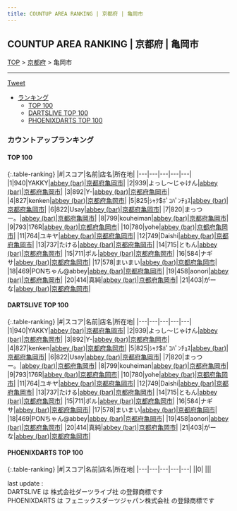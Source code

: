 ```yaml
---
title: COUNTUP AREA RANKING | 京都府 | 亀岡市
---
```

## COUNTUP AREA RANKING | 京都府 | 亀岡市

[TOP](/darts/rank/) > [京都府](/darts/rank/京都府/) > 亀岡市

___

<a href="https://twitter.com/share?ref_src=twsrc%5Etfw" data-text="COUNTUP AREA RANKING | 京都府亀岡市" class="twitter-share-button" data-hashtags="DARTSLIVE,PHOENIXDARTS,darts,ダーツ" data-show-count="false">Tweet</a>

* [ランキング](#カウントアップランキング)
    * [TOP 100](#top-100)
    * [DARTSLIVE TOP 100](#dartslive-top-100)
    * [PHOENIXDARTS TOP 100](#phoenixdarts-top-100)

### カウントアップランキング

#### TOP 100



{:.table-ranking}
|#|スコア|名前|店名|所在地|
|---|---|---|---|---|
|1|940|<span class="rank-name-dl">YAKKY</span>|<a href="https://search.dartslive.com/jp/shop/89675e52c0843d3758d385ea46352d8f">abbey (bar)</a>|<a href="/darts/rank/京都府/亀岡市">京都府亀岡市</a>|
|2|939|<span class="rank-name-dl">よっし～じゃけん</span>|<a href="https://search.dartslive.com/jp/shop/89675e52c0843d3758d385ea46352d8f">abbey (bar)</a>|<a href="/darts/rank/京都府/亀岡市">京都府亀岡市</a>|
|3|892|<span class="rank-name-dl">Y-</span>|<a href="https://search.dartslive.com/jp/shop/89675e52c0843d3758d385ea46352d8f">abbey (bar)</a>|<a href="/darts/rank/京都府/亀岡市">京都府亀岡市</a>|
|4|827|<span class="rank-name-dl">kenken</span>|<a href="https://search.dartslive.com/jp/shop/89675e52c0843d3758d385ea46352d8f">abbey (bar)</a>|<a href="/darts/rank/京都府/亀岡市">京都府亀岡市</a>|
|5|825|<span class="rank-name-dl">ｼｬｸ$ﾎﾟｺﾊﾟﾝﾁｮｽ</span>|<a href="https://search.dartslive.com/jp/shop/89675e52c0843d3758d385ea46352d8f">abbey (bar)</a>|<a href="/darts/rank/京都府/亀岡市">京都府亀岡市</a>|
|6|822|<span class="rank-name-dl">Usay</span>|<a href="https://search.dartslive.com/jp/shop/89675e52c0843d3758d385ea46352d8f">abbey (bar)</a>|<a href="/darts/rank/京都府/亀岡市">京都府亀岡市</a>|
|7|820|<span class="rank-name-dl">まっつー。</span>|<a href="https://search.dartslive.com/jp/shop/89675e52c0843d3758d385ea46352d8f">abbey (bar)</a>|<a href="/darts/rank/京都府/亀岡市">京都府亀岡市</a>|
|8|799|<span class="rank-name-dl">kouheiman</span>|<a href="https://search.dartslive.com/jp/shop/89675e52c0843d3758d385ea46352d8f">abbey (bar)</a>|<a href="/darts/rank/京都府/亀岡市">京都府亀岡市</a>|
|9|793|<span class="rank-name-dl">176R</span>|<a href="https://search.dartslive.com/jp/shop/89675e52c0843d3758d385ea46352d8f">abbey (bar)</a>|<a href="/darts/rank/京都府/亀岡市">京都府亀岡市</a>|
|10|780|<span class="rank-name-dl">yohe</span>|<a href="https://search.dartslive.com/jp/shop/89675e52c0843d3758d385ea46352d8f">abbey (bar)</a>|<a href="/darts/rank/京都府/亀岡市">京都府亀岡市</a>|
|11|764|<span class="rank-name-dl">ユキヤ</span>|<a href="https://search.dartslive.com/jp/shop/89675e52c0843d3758d385ea46352d8f">abbey (bar)</a>|<a href="/darts/rank/京都府/亀岡市">京都府亀岡市</a>|
|12|749|<span class="rank-name-dl">Daishi</span>|<a href="https://search.dartslive.com/jp/shop/89675e52c0843d3758d385ea46352d8f">abbey (bar)</a>|<a href="/darts/rank/京都府/亀岡市">京都府亀岡市</a>|
|13|737|<span class="rank-name-dl">たける</span>|<a href="https://search.dartslive.com/jp/shop/89675e52c0843d3758d385ea46352d8f">abbey (bar)</a>|<a href="/darts/rank/京都府/亀岡市">京都府亀岡市</a>|
|14|715|<span class="rank-name-dl">ともん</span>|<a href="https://search.dartslive.com/jp/shop/89675e52c0843d3758d385ea46352d8f">abbey (bar)</a>|<a href="/darts/rank/京都府/亀岡市">京都府亀岡市</a>|
|15|711|<span class="rank-name-dl">ポル</span>|<a href="https://search.dartslive.com/jp/shop/89675e52c0843d3758d385ea46352d8f">abbey (bar)</a>|<a href="/darts/rank/京都府/亀岡市">京都府亀岡市</a>|
|16|584|<span class="rank-name-dl">ナギサ</span>|<a href="https://search.dartslive.com/jp/shop/89675e52c0843d3758d385ea46352d8f">abbey (bar)</a>|<a href="/darts/rank/京都府/亀岡市">京都府亀岡市</a>|
|17|578|<span class="rank-name-dl">まいまい</span>|<a href="https://search.dartslive.com/jp/shop/89675e52c0843d3758d385ea46352d8f">abbey (bar)</a>|<a href="/darts/rank/京都府/亀岡市">京都府亀岡市</a>|
|18|469|<span class="rank-name-dl">PONちゃん@abbey</span>|<a href="https://search.dartslive.com/jp/shop/89675e52c0843d3758d385ea46352d8f">abbey (bar)</a>|<a href="/darts/rank/京都府/亀岡市">京都府亀岡市</a>|
|19|458|<span class="rank-name-dl">aonori</span>|<a href="https://search.dartslive.com/jp/shop/89675e52c0843d3758d385ea46352d8f">abbey (bar)</a>|<a href="/darts/rank/京都府/亀岡市">京都府亀岡市</a>|
|20|414|<span class="rank-name-dl">真純</span>|<a href="https://search.dartslive.com/jp/shop/89675e52c0843d3758d385ea46352d8f">abbey (bar)</a>|<a href="/darts/rank/京都府/亀岡市">京都府亀岡市</a>|
|21|403|<span class="rank-name-dl">がーな</span>|<a href="https://search.dartslive.com/jp/shop/89675e52c0843d3758d385ea46352d8f">abbey (bar)</a>|<a href="/darts/rank/京都府/亀岡市">京都府亀岡市</a>|


#### DARTSLIVE TOP 100



{:.table-ranking}
|#|スコア|名前|店名|所在地|
|---|---|---|---|---|
|1|940|<span class="rank-name-dl">YAKKY</span>|<a href="https://search.dartslive.com/jp/shop/89675e52c0843d3758d385ea46352d8f">abbey (bar)</a>|<a href="/darts/rank/京都府/亀岡市">京都府亀岡市</a>|
|2|939|<span class="rank-name-dl">よっし～じゃけん</span>|<a href="https://search.dartslive.com/jp/shop/89675e52c0843d3758d385ea46352d8f">abbey (bar)</a>|<a href="/darts/rank/京都府/亀岡市">京都府亀岡市</a>|
|3|892|<span class="rank-name-dl">Y-</span>|<a href="https://search.dartslive.com/jp/shop/89675e52c0843d3758d385ea46352d8f">abbey (bar)</a>|<a href="/darts/rank/京都府/亀岡市">京都府亀岡市</a>|
|4|827|<span class="rank-name-dl">kenken</span>|<a href="https://search.dartslive.com/jp/shop/89675e52c0843d3758d385ea46352d8f">abbey (bar)</a>|<a href="/darts/rank/京都府/亀岡市">京都府亀岡市</a>|
|5|825|<span class="rank-name-dl">ｼｬｸ$ﾎﾟｺﾊﾟﾝﾁｮｽ</span>|<a href="https://search.dartslive.com/jp/shop/89675e52c0843d3758d385ea46352d8f">abbey (bar)</a>|<a href="/darts/rank/京都府/亀岡市">京都府亀岡市</a>|
|6|822|<span class="rank-name-dl">Usay</span>|<a href="https://search.dartslive.com/jp/shop/89675e52c0843d3758d385ea46352d8f">abbey (bar)</a>|<a href="/darts/rank/京都府/亀岡市">京都府亀岡市</a>|
|7|820|<span class="rank-name-dl">まっつー。</span>|<a href="https://search.dartslive.com/jp/shop/89675e52c0843d3758d385ea46352d8f">abbey (bar)</a>|<a href="/darts/rank/京都府/亀岡市">京都府亀岡市</a>|
|8|799|<span class="rank-name-dl">kouheiman</span>|<a href="https://search.dartslive.com/jp/shop/89675e52c0843d3758d385ea46352d8f">abbey (bar)</a>|<a href="/darts/rank/京都府/亀岡市">京都府亀岡市</a>|
|9|793|<span class="rank-name-dl">176R</span>|<a href="https://search.dartslive.com/jp/shop/89675e52c0843d3758d385ea46352d8f">abbey (bar)</a>|<a href="/darts/rank/京都府/亀岡市">京都府亀岡市</a>|
|10|780|<span class="rank-name-dl">yohe</span>|<a href="https://search.dartslive.com/jp/shop/89675e52c0843d3758d385ea46352d8f">abbey (bar)</a>|<a href="/darts/rank/京都府/亀岡市">京都府亀岡市</a>|
|11|764|<span class="rank-name-dl">ユキヤ</span>|<a href="https://search.dartslive.com/jp/shop/89675e52c0843d3758d385ea46352d8f">abbey (bar)</a>|<a href="/darts/rank/京都府/亀岡市">京都府亀岡市</a>|
|12|749|<span class="rank-name-dl">Daishi</span>|<a href="https://search.dartslive.com/jp/shop/89675e52c0843d3758d385ea46352d8f">abbey (bar)</a>|<a href="/darts/rank/京都府/亀岡市">京都府亀岡市</a>|
|13|737|<span class="rank-name-dl">たける</span>|<a href="https://search.dartslive.com/jp/shop/89675e52c0843d3758d385ea46352d8f">abbey (bar)</a>|<a href="/darts/rank/京都府/亀岡市">京都府亀岡市</a>|
|14|715|<span class="rank-name-dl">ともん</span>|<a href="https://search.dartslive.com/jp/shop/89675e52c0843d3758d385ea46352d8f">abbey (bar)</a>|<a href="/darts/rank/京都府/亀岡市">京都府亀岡市</a>|
|15|711|<span class="rank-name-dl">ポル</span>|<a href="https://search.dartslive.com/jp/shop/89675e52c0843d3758d385ea46352d8f">abbey (bar)</a>|<a href="/darts/rank/京都府/亀岡市">京都府亀岡市</a>|
|16|584|<span class="rank-name-dl">ナギサ</span>|<a href="https://search.dartslive.com/jp/shop/89675e52c0843d3758d385ea46352d8f">abbey (bar)</a>|<a href="/darts/rank/京都府/亀岡市">京都府亀岡市</a>|
|17|578|<span class="rank-name-dl">まいまい</span>|<a href="https://search.dartslive.com/jp/shop/89675e52c0843d3758d385ea46352d8f">abbey (bar)</a>|<a href="/darts/rank/京都府/亀岡市">京都府亀岡市</a>|
|18|469|<span class="rank-name-dl">PONちゃん@abbey</span>|<a href="https://search.dartslive.com/jp/shop/89675e52c0843d3758d385ea46352d8f">abbey (bar)</a>|<a href="/darts/rank/京都府/亀岡市">京都府亀岡市</a>|
|19|458|<span class="rank-name-dl">aonori</span>|<a href="https://search.dartslive.com/jp/shop/89675e52c0843d3758d385ea46352d8f">abbey (bar)</a>|<a href="/darts/rank/京都府/亀岡市">京都府亀岡市</a>|
|20|414|<span class="rank-name-dl">真純</span>|<a href="https://search.dartslive.com/jp/shop/89675e52c0843d3758d385ea46352d8f">abbey (bar)</a>|<a href="/darts/rank/京都府/亀岡市">京都府亀岡市</a>|
|21|403|<span class="rank-name-dl">がーな</span>|<a href="https://search.dartslive.com/jp/shop/89675e52c0843d3758d385ea46352d8f">abbey (bar)</a>|<a href="/darts/rank/京都府/亀岡市">京都府亀岡市</a>|


#### PHOENIXDARTS TOP 100



{:.table-ranking}
|#|スコア|名前|店名|所在地|
|---|---|---|---|---|
||0|<span class="rank-name-dl"> </span>|<a href=""></a>|<a href="/darts/rank//"></a>|


<div class="footer border-top border-gray-light mt-5 pt-3 text-right text-gray">
    last update : <span style="font-weight: italic" id="foot_last_modified"></span><br />
    DARTSLIVE は 株式会社ダーツライブ社 の登録商標です<br />
    PHOENIXDARTS は フェニックスダーツジャパン株式会社 の登録商標です<br />
</div>

<script src="https://cdnjs.cloudflare.com/ajax/libs/jquery.tablesorter/2.31.3/js/jquery.tablesorter.min.js" integrity="sha512-qzgd5cYSZcosqpzpn7zF2ZId8f/8CHmFKZ8j7mU4OUXTNRd5g+ZHBPsgKEwoqxCtdQvExE5LprwwPAgoicguNg==" crossorigin="anonymous" referrerpolicy="no-referrer"></script>
<link rel="stylesheet" href="https://cdnjs.cloudflare.com/ajax/libs/jquery.tablesorter/2.31.3/css/theme.default.min.css" integrity="sha512-wghhOJkjQX0Lh3NSWvNKeZ0ZpNn+SPVXX1Qyc9OCaogADktxrBiBdKGDoqVUOyhStvMBmJQ8ZdMHiR3wuEq8+w==" crossorigin="anonymous" referrerpolicy="no-referrer" />
<script>
$(function() {
    $(".table-ranking").tablesorter({sortList:[[0, 0]]});
    $("#foot_last_modified").text(formatDate(new Date(document.lastModified), 'yyyy-MM-dd HH:mm:ss'));
});
</script>

<script async src="https://platform.twitter.com/widgets.js" charset="utf-8"></script>